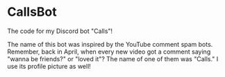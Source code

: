 # CallsBot

The code for my Discord bot "Calls"!

The name of this bot was inspired by the YouTube comment spam bots. Remember, back in April, when every new video got a comment saying "wanna be friends?" or "loved it"? The name of one of them was "Calls." I use its profile picture as well!
